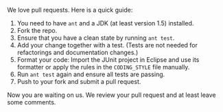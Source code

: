 We love pull requests. Here is a quick guide:
1. You need to have `ant` and a JDK (at least version 1.5) installed.
2. Fork the repo.
3. Ensure that you have a clean state by running `ant test`.
4. Add your change together with a test. (Tests are not needed for refactorings and documentation changes.)
5. Format your code: Import the JUnit project in Eclipse and use its formatter or apply the rules in the `CODING_STYLE` file manually.
6. Run `ant test` again and ensure all tests are passing.
7. Push to your fork and submit a pull request.

Now you are waiting on us. We review your pull request and at least leave some comments.

